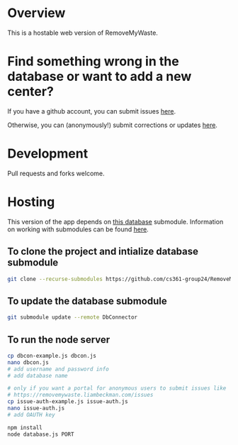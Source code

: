 # Overview

This is a hostable web version of RemoveMyWaste.

# Find something wrong in the database or want to add a new center?

If you have a github account, you can submit issues [here](https://github.com/cs361-group24/database/issues).

Otherwise, you can (anonymously!) submit corrections or updates [here](https://removemywaste.liambeckman.com/issues).

# Development

Pull requests and forks welcome.

# Hosting

This version of the app depends on [this database](https://github.com/cs361-group24/database) submodule. Information on working with submodules can be found [here](https://git-scm.com/book/en/v2/Git-Tools-Submodules).

## To clone the project and intialize database submodule

```sh
git clone --recurse-submodules https://github.com/cs361-group24/RemoveMyWaste-web/
```

## To update the database submodule

```sh
git submodule update --remote DbConnector
```

## To run the node server

```sh
cp dbcon-example.js dbcon.js
nano dbcon.js 
# add username and password info
# add database name 

# only if you want a portal for anonymous users to submit issues like
# https://removemywaste.liambeckman.com/issues
cp issue-auth-example.js issue-auth.js
nano issue-auth.js
# add OAUTH key

npm install
node database.js PORT
```
